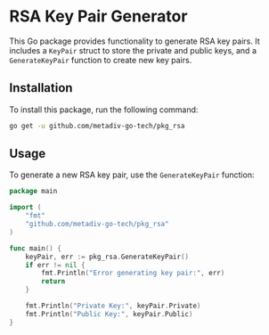 # RSA Key Pair Generator

This Go package provides functionality to generate RSA key pairs. It includes a `KeyPair` struct to store the private and public keys, and a `GenerateKeyPair` function to create new key pairs.

## Installation

To install this package, run the following command:

```bash
go get -u github.com/metadiv-go-tech/pkg_rsa
```

## Usage

To generate a new RSA key pair, use the `GenerateKeyPair` function:

```go
package main

import (
	"fmt"
	"github.com/metadiv-go-tech/pkg_rsa"
)

func main() {
	keyPair, err := pkg_rsa.GenerateKeyPair()
	if err != nil {
		fmt.Println("Error generating key pair:", err)
		return
	}

	fmt.Println("Private Key:", keyPair.Private)
	fmt.Println("Public Key:", keyPair.Public)
}
```

